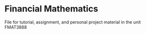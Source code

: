 # Financial Mathematics
File for tutorial, assignment, and personal project material in the unit FMAT3888
